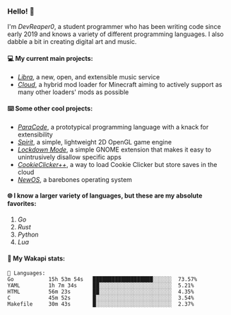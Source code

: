 ### Hello! 👋

I'm _DevReaper0_, a student programmer who has been writing code since early 2019 and knows a variety of different programming languages. I also dabble a bit in creating digital art and music.

#### 💻 My current main projects:

-   _[Libra](https://github.com/LibraMusic)_, a new, open, and extensible music service
-   _[Cloud](https://github.com/CloudLoaderMC/CloudLoader)_, a hybrid mod loader for Minecraft aiming to actively support as many other loaders' mods as possible

#### ⌨️ Some other cool projects:

-   _[ParaCode](https://github.com/ParaCodeLang/ParaCode)_, a prototypical programming language with a knack for extensibility
-   _[Spirit](https://gitlab.com/DevReaper0/SpiritEngine)_, a simple, lightweight 2D OpenGL game engine
-   _[Lockdown Mode](https://github.com/DevReaper0/GNOME-LockdownMode)_, a simple GNOME extension that makes it easy to unintrusively disallow specific apps
-   _[CookieClicker++](https://github.com/DevReaper0/CookieClickerPlusPlus)_, a way to load Cookie Clicker but store saves in the cloud
-   _[NewOS](https://github.com/DevReaper0/NewOS)_, a barebones operating system

#### 🌐 I know a larger variety of languages, but these are my absolute favorites:

1. _Go_
2. _Rust_
3. _Python_
4. _Lua_

#### 📡 My Wakapi stats:

```text
💾 Languages:
Go           15h 53m 54s   ███████████████████░░░░░░  73.57%
YAML         1h 7m 34s     ██░░░░░░░░░░░░░░░░░░░░░░░  5.21%
HTML         56m 23s       ██░░░░░░░░░░░░░░░░░░░░░░░  4.35%
C            45m 52s       █░░░░░░░░░░░░░░░░░░░░░░░░  3.54%
Makefile     30m 43s       █░░░░░░░░░░░░░░░░░░░░░░░░  2.37%
```
